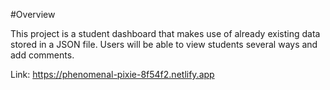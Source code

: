#Overview

This project is a student dashboard that makes use of already existing data stored in a JSON file. Users will be able to view students several ways and add comments.
‌

Link: https://phenomenal-pixie-8f54f2.netlify.app
